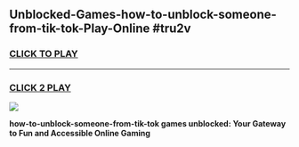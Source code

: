 
## Unblocked-Games-how-to-unblock-someone-from-tik-tok-Play-Online #tru2v
<h3>
<a href="https://news.freeplayer.one?title=how-to-unblock-someone-from-tik-tok&ref=3">CLICK TO PLAY</a></h3>
<hr>

<h3>
<a href="https://news.freeplayer.one?title=how-to-unblock-someone-from-tik-tok&ref=3">CLICK 2 PLAY</a>
  
</h3>

<a href="https://news.freeplayer.one?title=how-to-unblock-someone-from-tik-tok&ref=3"><img src="https://clearcache.store/games.png"></a>


**how-to-unblock-someone-from-tik-tok games unblocked: Your Gateway to Fun and Accessible Online Gaming**
